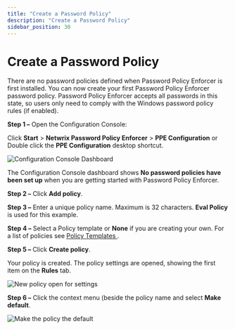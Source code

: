 ```yaml
---
title: "Create a Password Policy"
description: "Create a Password Policy"
sidebar_position: 30
---
```


# Create a Password Policy

There are no password policies defined when Password Policy Enforcer is first installed. You can now
create your first Password Policy Enforcer password policy. Password Policy Enforcer accepts all
passwords in this state, so users only need to comply with the Windows password policy rules (if
enabled).

**Step 1 –** Open the Configuration Console:

Click **Start** > **Netwrix Password Policy Enforcer** > **PPE Configuration**
or
Double click the **PPE Configuration** desktop shortcut.

![Configuration Console Dashboard](/images/passwordpolicyenforcer/11.0/evaluation/ppedashboard.webp)

The Configuration Console dashboard shows **No password policies have been set up** when you are
getting started with Password Policy Enforcer.

**Step 2 –** Click **Add policy**.

**Step 3 –** Enter a unique policy name. Maximum is 32 characters. **Eval Policy** is used for this
example.

**Step 4 –** Select a Policy template or **None** if you are creating your own. For a list of
policies see [Policy Templates ](/docs/passwordpolicyenforcer/11.0/evaluation/creating-a-password-policy/policy_templates.md).

**Step 5 –** Click **Create policy**.

Your policy is created. The policy settings are opened, showing the first item on the **Rules** tab.

![New policy open for settings](/images/passwordpolicyenforcer/11.0/evaluation/newpolicysettings.webp)

**Step 6 –** Click the context menu (beside the policy name and select **Make default**.

![Make the policy the default](/images/passwordpolicyenforcer/11.0/evaluation/evaldefault.webp)
